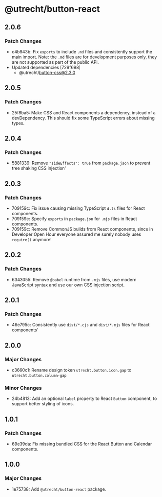 # @utrecht/button-react

## 2.0.6

### Patch Changes

- c4b943b: Fix `exports` to include `.md` files and consistently support the main import.
  Note: the `.md` files are for development purposes only, they are not supported as part of the public API.
- Updated dependencies [729f698]
  - @utrecht/button-css@2.3.0

## 2.0.5

### Patch Changes

- 25f8ba5: Make CSS and React components a dependency, instead of a devDependency. This should fix some TypeScript errors about missing types.

## 2.0.4

### Patch Changes

- 5881339: Remove `"sideEffects": true` from `package.json` to prevent tree shaking CSS injection'

## 2.0.3

### Patch Changes

- 709159c: Fix issue causing missing TypeScript `d.ts` files for React components.
- 709159c: Specify `exports` in `package.jon` for `.mjs` files in React components.
- 709159c: Remove CommonJS builds from React components, since in Developer Open Hour everyone assured me surely nobody uses `require()` anymore!

## 2.0.2

### Patch Changes

- 6343055: Remove `@babel` runtime from `.mjs` files, use modern JavaScript syntax and use our own CSS injection script.

## 2.0.1

### Patch Changes

- 46e795c: Consistently use `dist/*.cjs` and `dist/*.mjs` files for React components'

## 2.0.0

### Major Changes

- c3660c1: Rename design token `utrecht.button.icon.gap` to `utrecht.button.column-gap`

### Minor Changes

- 24b4813: Add an optional `label` property to React `Button` component, to support better styling of icons.

## 1.0.1

### Patch Changes

- 69e39da: Fix missing bundled CSS for the React Button and Calendar components.

## 1.0.0

### Major Changes

- 1e75738: Add `@utrecht/button-react` package.
